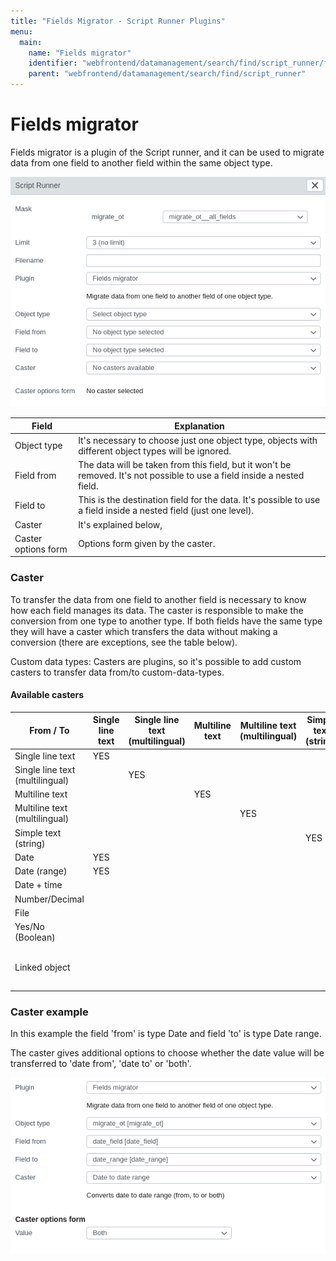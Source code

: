 ```yaml
---
title: "Fields Migrator - Script Runner Plugins"
menu:
  main:
    name: "Fields migrator"
    identifier: "webfrontend/datamanagement/search/find/script_runner/fields_migrator"
    parent: "webfrontend/datamanagement/search/find/script_runner"
---
```


# Fields migrator

Fields migrator is a plugin of the Script runner, and it can be used to migrate data from one field to another field within the same object type.

![](script_runner_fields_migrator_en.png)

|Field| Explanation |
|---|---|
|Object type | It's necessary to choose just one object type, objects with different object types will be ignored. |
|Field from | The data will be taken from this field, but it won't be removed. It's not possible to use a field inside a nested field. |
|Field to | This is the destination field for the data. It's possible to use a field inside a nested field (just one level).|
|Caster | It's explained below, |
|Caster options form | Options form given by the caster.|

### Caster

To transfer the data from one field to another field is necessary to know how each field manages its data.
The caster is responsible to make the conversion from one type to another type.
If both fields have the same type they will have a caster which transfers the data without making a conversion (there are exceptions, see the table below).

Custom data types: Casters are plugins, so it's possible to add custom casters to transfer data from/to custom-data-types.

#### Available casters

| From / To                       | Single line text | Single line text (multilingual) | Multiline text | Multiline text (multilingual) | Simple text (string) | Date | Date (range) | Date + time | Number/Decimal | File | Yes/No (Boolean) | Linked object        |
|---------------------------------|------------------|---------------------------------|----------------|-------------------------------|----------------------|------|--------------|-------------|----------------|------|------------------|----------------------|
| Single line text                |YES               |                                 |                |                               |                      |YES   |YES           |             |                |      |                  |                      |
| Single line text (multilingual) |                  |YES                              |                |                               |                      |      |              |             |                |      |                  |                      |
| Multiline text                  |                  |                                 |YES             |                               |                      |      |              |             |                |      |                  |                      |
| Multiline text (multilingual)   |                  |                                 |                |YES                            |                      |      |              |             |                |      |                  |                      |
| Simple text (string)            |                  |                                 |                |                               |YES                   |      |              |             |                |      |                  |                      |
| Date                            |YES               |                                 |                |                               |                      |YES   |YES           |             |                |      |                  |                      |
| Date (range)                    |YES               |                                 |                |                               |                      |YES   |YES           |             |                |      |                  |                      |
| Date + time                     |                  |                                 |                |                               |                      |      |              |YES          |                |      |                  |                      |
| Number/Decimal                  |                  |                                 |                |                               |                      |      |              |             |YES             |      |                  |                      |
| File                            |                  |                                 |                |                               |                      |      |              |             |                |      |                  |                      |
| Yes/No (Boolean)                |                  |                                 |                |                               |                      |      |              |             |                |      |YES               |                      |
| Linked object                   |                  |                                 |                |                               |                      |      |              |             |                |      |                  |YES (same object type)|

### Caster example

In this example the field 'from' is type Date and field 'to' is type Date range.

The caster gives additional options to choose whether the date value will be transferred to 'date from', 'date to' or 'both'.

![](script_runner_fields_migrator_example_en.png)
